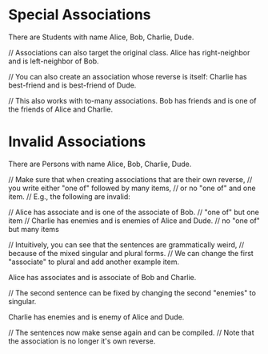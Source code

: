 # Special Associations

There are Students with name Alice, Bob, Charlie, Dude.

// Associations can also target the original class.
Alice has right-neighbor and is left-neighbor of Bob.

// You can also create an association whose reverse is itself:
Charlie has best-friend and is best-friend of Dude.

// This also works with to-many associations.
Bob has friends and is one of the friends of Alice and Charlie.

# Invalid Associations

There are Persons with name Alice, Bob, Charlie, Dude.

// Make sure that when creating associations that are their own reverse,
// you write either "one of" followed by many items,
// or no "one of" and one item.
// E.g., the following are invalid:

// Alice has associate and is one of the associate of Bob. // "one of" but one item
// Charlie has enemies and is enemies of Alice and Dude.   // no "one of" but many items

// Intuitively, you can see that the sentences are grammatically weird,
// because of the mixed singular and plural forms.
// We can change the first "associate" to plural and add another example item.

Alice has associates and is associate of Bob and Charlie.

// The second sentence can be fixed by changing the second "enemies" to singular.

Charlie has enemies and is enemy of Alice and Dude.

// The sentences now make sense again and can be compiled.
// Note that the association is no longer it's own reverse.
